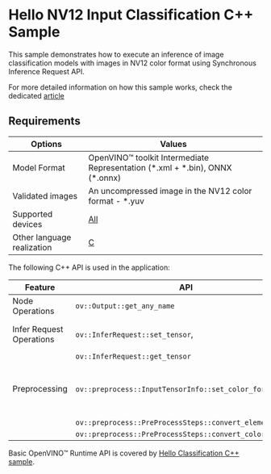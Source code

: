 # Hello NV12 Input Classification C++ Sample

This sample demonstrates how to execute an inference of image classification models with images in NV12 color format using Synchronous Inference Request API.

For more detailed information on how this sample works, check the dedicated [article](https://docs.openvino.ai/2025/get-started/learn-openvino/openvino-samples/hello-nv12-input-classification.html)

## Requirements

| Options                     | Values                                                                                                                          |
| ----------------------------| --------------------------------------------------------------------------------------------------------------------------------|
| Model Format                | OpenVINO™ toolkit Intermediate Representation (\*.xml + \*.bin), ONNX (\*.onnx)                                                 |
| Validated images            | An uncompressed image in the NV12 color format - \*.yuv                                                                         |
| Supported devices           | [All](https://docs.openvino.ai/2025/about-openvino/compatibility-and-support/supported-devices.html)                             |
| Other language realization  | [C](https://docs.openvino.ai/2025/get-started/learn-openvino/openvino-samples/hello-nv12-input-classification.html)                                       |


The following C++ API is used in the application:

| Feature                  | API                                                         | Description                               |
| -------------------------| ------------------------------------------------------------|-------------------------------------------|
| Node Operations          | ``ov::Output::get_any_name``                                | Get a layer name                          |
| Infer Request Operations | ``ov::InferRequest::set_tensor``,                           | Operate with tensors                      |
|                          | ``ov::InferRequest::get_tensor``                            |                                           |
| Preprocessing            | ``ov::preprocess::InputTensorInfo::set_color_format``,      | Change the color format of the input data |
|                          | ``ov::preprocess::PreProcessSteps::convert_element_type``,  |                                           |
|                          | ``ov::preprocess::PreProcessSteps::convert_color``          |                                           |


Basic OpenVINO™ Runtime API is covered by [Hello Classification C++ sample](https://docs.openvino.ai/2025/get-started/learn-openvino/openvino-samples/hello-classification.html).

